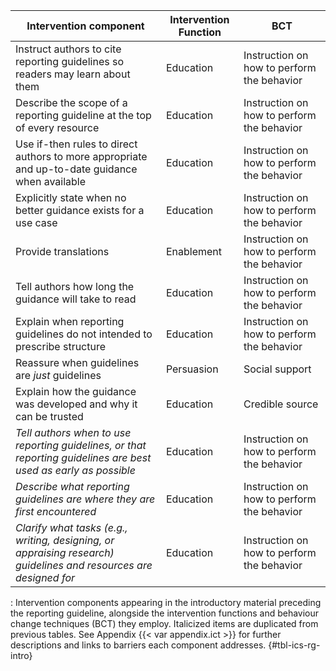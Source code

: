 | Intervention component                                                                                            | Intervention Function | BCT                                        |
|---------------------------------|------------------|---------------------|
| Instruct authors to cite reporting guidelines so readers may learn about them                                     | Education             | Instruction on how to perform the behavior |
| Describe the scope of a reporting guideline at the top of every resource                                          | Education             | Instruction on how to perform the behavior |
| Use if-then rules to direct authors to more appropriate and up-to-date guidance when available                    | Education             | Instruction on how to perform the behavior |
| Explicitly state when no better guidance exists for a use case                                                    | Education             | Instruction on how to perform the behavior |
| Provide translations                                                                                              | Enablement            | Instruction on how to perform the behavior |
| Tell authors how long the guidance will take to read                                                              | Education             | Instruction on how to perform the behavior |
| Explain when reporting guidelines do not intended to prescribe structure                                          | Education             | Instruction on how to perform the behavior |
| Reassure when guidelines are *just* guidelines                                                                    | Persuasion            | Social support                             |
| Explain how the guidance was developed and why it can be trusted                                                  | Education             | Credible source                            |
| *Tell authors when to use reporting guidelines, or that reporting guidelines are best used as early as possible*  | Education             | Instruction on how to perform the behavior |
| *Describe what reporting guidelines are where they are first encountered*                                         | Education             | Instruction on how to perform the behavior |
| *Clarify what tasks (e.g., writing, designing, or appraising research) guidelines and resources are designed for* | Education             | Instruction on how to perform the behavior |

: Intervention components appearing in the introductory material preceding the reporting guideline, alongside the intervention functions and behaviour change techniques (BCT) they employ. Italicized items are duplicated from previous tables. See Appendix {{< var appendix.ict >}} for further descriptions and links to barriers each component addresses. {#tbl-ics-rg-intro}

<!--
12 (9)
-->